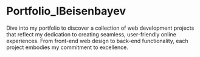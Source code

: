 # Portfolio_IBeisenbayev
Dive into my portfolio to discover a collection of web development projects that reflect my dedication to creating seamless, user-friendly online experiences. From front-end web design to back-end functionality, each project embodies my commitment to excellence.
